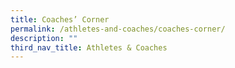 ```yaml
---
title: Coaches’ Corner
permalink: /athletes-and-coaches/coaches-corner/
description: ""
third_nav_title: Athletes & Coaches
---
```



